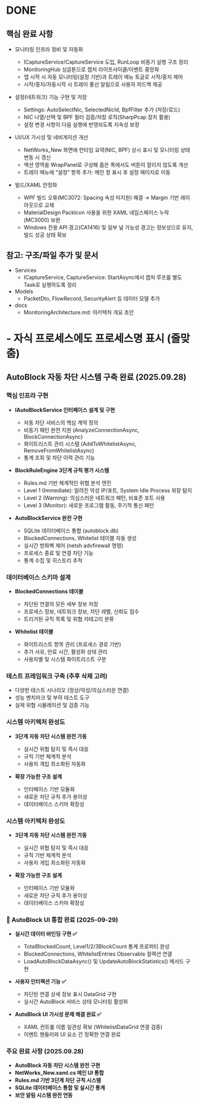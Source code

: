 # DONE

## 핵심 완료 사항

- 모니터링 인프라 정비 및 자동화

  - ICaptureService/CaptureService 도입, RunLoop 비동기 실행 구조 정리
  - MonitoringHub 싱글톤으로 캡처 라이프사이클/이벤트 중앙화
  - 앱 시작 시 자동 모니터링(설정 기반)과 트레이 메뉴 토글로 시작/중지 제어
  - 시작/중지/자동시작 시 트레이 풍선 알림으로 사용자 피드백 제공

- 설정(네트워크) 기능 구현 및 저장

  - Settings: AutoSelectNic, SelectedNicId, BpfFilter 추가 (저장/로드)
  - NIC 나열/선택 및 BPF 필터 검증/저장 로직(SharpPcap 장치 활용)
  - 설정 변경 사항이 다음 실행에 반영되도록 지속성 보장

- UI/UX 가시성 및 네비게이션 개선

  - NetWorks_New 화면에 런타임 요약(NIC, BPF) 상시 표시 및 모니터링 상태 변동 시 갱신
  - 액션 영역을 WrapPanel로 구성해 좁은 폭에서도 버튼이 잘리지 않도록 개선
  - 트레이 메뉴에 “설정” 항목 추가: 메인 창 표시 후 설정 페이지로 이동

- 빌드/XAML 안정화

  - WPF 빌드 오류(MC3072: Spacing 속성 미지원) 해결 → Margin 기반 레이아웃으로 교체
  - MaterialDesign PackIcon 사용을 위한 XAML 네임스페이스 누락(MC3000) 보완
  - Windows 전용 API 경고(CA1416) 및 일부 널 가능성 경고는 정보성으로 유지, 빌드 성공 상태 확보

## 참고: 구조/파일 추가 및 문서

- Services
  - ICaptureService, CaptureService: StartAsync에서 캡처 루프를 별도 Task로 실행하도록 정리
- Models
  - PacketDto, FlowRecord, SecurityAlert 등 데이터 모델 추가
- docs
  - MonitoringArchitecture.md: 아키텍처 개요 초안

# - 자식 프로세스에도 프로세스명 표시 (줄맞춤)

## AutoBlock 자동 차단 시스템 구축 완료 (2025.09.28)

### 핵심 인프라 구현

- **IAutoBlockService 인터페이스 설계 및 구현**

  - 자동 차단 서비스의 핵심 계약 정의
  - 비동기 패턴 완전 지원 (AnalyzeConnectionAsync, BlockConnectionAsync)
  - 화이트리스트 관리 시스템 (AddToWhitelistAsync, RemoveFromWhitelistAsync)
  - 통계 조회 및 차단 이력 관리 기능

- **BlockRuleEngine 3단계 규칙 평가 시스템**

  - Rules.md 기반 체계적인 위협 분석 엔진
  - Level 1 (Immediate): 알려진 악성 IP/포트, System Idle Process 위장 탐지
  - Level 2 (Warning): 의심스러운 네트워크 패턴, 비표준 포트 사용
  - Level 3 (Monitor): 새로운 프로그램 활동, 주기적 통신 패턴

- **AutoBlockService 완전 구현**
  - SQLite 데이터베이스 통합 (autoblock.db)
  - BlockedConnections, Whitelist 테이블 자동 생성
  - 실시간 방화벽 제어 (netsh advfirewall 명령)
  - 프로세스 종료 및 연결 차단 기능
  - 통계 수집 및 히스토리 추적

### 데이터베이스 스키마 설계

- **BlockedConnections 테이블**

  - 차단된 연결의 모든 세부 정보 저장
  - 프로세스 정보, 네트워크 정보, 차단 레벨, 신뢰도 점수
  - 트리거된 규칙 목록 및 위협 카테고리 분류

- **Whitelist 테이블**
  - 화이트리스트 항목 관리 (프로세스 경로 기반)
  - 추가 사유, 만료 시간, 활성화 상태 관리
  - 사용자별 및 시스템 화이트리스트 구분

### 테스트 프레임워크 구축 (추후 삭제 고려)

- 다양한 테스트 시나리오 (정상/악성/의심스러운 연결)
- 성능 벤치마크 및 부하 테스트 도구
- 실제 위협 시뮬레이션 및 검증 기능

### 시스템 아키텍처 완성도

- **3단계 자동 차단 시스템 완전 가동**

  - 실시간 위협 탐지 및 즉시 대응
  - 규칙 기반 체계적 분석
  - 사용자 개입 최소화된 자동화

- **확장 가능한 구조 설계**
  - 인터페이스 기반 모듈화
  - 새로운 차단 규칙 추가 용이성
  - 데이터베이스 스키마 확장성

### 시스템 아키텍처 완성도

- **3단계 자동 차단 시스템 완전 가동**

  - 실시간 위협 탐지 및 즉시 대응
  - 규칙 기반 체계적 분석
  - 사용자 개입 최소화된 자동화

- **확장 가능한 구조 설계**
  - 인터페이스 기반 모듈화
  - 새로운 차단 규칙 추가 용이성
  - 데이터베이스 스키마 확장성

### 🎯 AutoBlock UI 통합 완료 (2025-09-29)

- **실시간 데이터 바인딩 구현 ✅**

  - TotalBlockedCount, Level1/2/3BlockCount 통계 프로퍼티 완성
  - BlockedConnections, WhitelistEntries Observable 컬렉션 연결
  - LoadAutoBlockDataAsync() 및 UpdateAutoBlockStatistics() 메서드 구현

- **사용자 인터랙션 기능 ✅**

  - 차단된 연결 상세 정보 표시 DataGrid 구현
  - 실시간 AutoBlock 서비스 상태 모니터링 활성화

- **AutoBlock UI 가시성 문제 해결 완료 ✅**
  - XAML 컨트롤 이름 일관성 확보 (WhitelistDataGrid 연결 검증)
  - 이벤트 핸들러와 UI 요소 간 정확한 연결 완료

### 주요 완료 사항 (2025.09.28)

- **AutoBlock 자동 차단 시스템 완전 구현**
- **NetWorks_New.xaml.cs 메인 UI 통합**
- **Rules.md 기반 3단계 차단 규칙 시스템**
- **SQLite 데이터베이스 통합 및 실시간 통계**
- **보안 알림 시스템 완전 연동**
